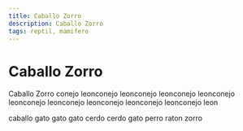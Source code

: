 ```yaml
---
title: Caballo Zorro
description: Caballo Zorro
tags: reptil, mamifero
---
```


# Caballo Zorro

Caballo Zorro conejo leonconejo leonconejo leonconejo leonconejo leonconejo leonconejo leonconejo leonconejo leonconejo leon

caballo gato gato gato cerdo cerdo gato perro raton zorro